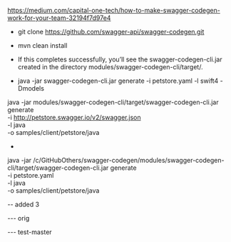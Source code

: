 
https://medium.com/capital-one-tech/how-to-make-swagger-codegen-work-for-your-team-32194f7d97e4


- git clone https://github.com/swagger-api/swagger-codegen.git

- mvn clean install

- If this completes successfully, you’ll see the swagger-codegen-cli.jar created in the directory modules/swagger-codegen-cli/target/.

- java -jar swagger-codegen-cli.jar generate -i petstore.yaml -l swift4 -Dmodels

java -jar modules/swagger-codegen-cli/target/swagger-codegen-cli.jar generate \
  -i http://petstore.swagger.io/v2/swagger.json \
  -l java \
  -o samples/client/petstore/java

- 

java -jar /c/GitHubOthers/swagger-codegen/modules/swagger-codegen-cli/target/swagger-codegen-cli.jar generate \
  -i petstore.yaml \
  -l java \
  -o samples/client/petstore/java


-- added 3

--- orig

--- test-master

